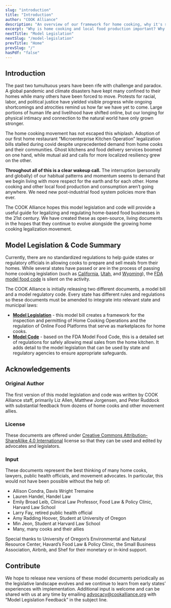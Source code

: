 ```yaml
---
slug: "introduction"
title: "Introduction"
author: "COOK Alliance"
description: "An overview of our framework for home cooking, why it's so important, and why now." 
excerpt: "Why is home cooking and local food production important? Why now?"
nextTitle: "Model Legislation"
nextSlug: "/model-legislation"
prevTitle: "Home"
prevSlug: "/"
hasPdf: "false"
---
```


## Introduction
The past two tumultuous years have been rife with challenge and paradox. A global pandemic and climate disasters have kept many confined to their homes while many others have been forced to move. Protests for racial, labor, and political justice have yielded visible progress while ongoing shortcomings and atrocities remind us how far we have yet to come. Large portions of human life and livelihood have shifted online, but our longing for physical intimacy and connection to the natural world have only grown stronger. 

The home cooking movement has not escaped this whiplash. Adoption of our first home restaurant “Microenterprise Kitchen Operation” legalization bills stalled during covid despite unprecedented demand from home cooks and their communities. Ghost kitchens and food delivery services boomed on one hand, while mutual aid and calls for more localized resiliency grew on the other. 

**Throughout all of this is a clear wakeup call.** The interruption (personally and globally) of our habitual patterns and momentum seems to demand that we begin living with more respect for the earth and for each other. Home cooking and other local food production and consumption aren’t going anywhere. We need new post-industrial food system policies more than ever. 

The COOK Alliance hopes this model legislation and code will provide a useful guide for legalizing and regulating home-based food businesses in the 21st century. We have created these as open-source, living documents in the hopes that they continue to evolve alongside the growing home cooking legalization movement. 

## Model Legislation & Code Summary

Currently, there are no standardized regulations to help guide states or regulatory officials in allowing cooks to prepare and sell meals from their homes. While several states have passed or are in the process of passing home cooking legislation (such as [California](https://leginfo.legislature.ca.gov/faces/billNavClient.xhtml?bill_id=201720180AB626), [Utah](https://le.utah.gov/~2021/bills/static/HB0094.html), and [Wyoming](https://www.wyoleg.gov/Legislation/2020/HB0084)), the [FDA model food code](https://www.fda.gov/food/retail-food-protection/fda-food-code) is silent on the activity. 

The COOK Alliance is initially releasing two different documents, a model bill and a model regulatory code. Every state has different rules and regulations so these documents must be amended to integrate into relevant state and municipal laws:

* **[Model Legislation](/model-legislation)** - this model bill creates a framework for the inspection and permitting of Home Cooking Operations and the regulation of Online Food Platforms that serve as marketplaces for home cooks.
* **[Model Code](/model-code)** - based on the FDA Model Food Code, this is a detailed set of regulations for safely allowing meal sales from the home kitchen. It adds detail to the model legislation that can be used by state and regulatory agencies to ensure appropriate safeguards. 

## Acknowledgements

### Original Author
The first version of this model legislation and code was written by COOK Alliance staff, primarily Liz Allen, Matthew Jorgensen, and Peter Ruddock with substantial feedback from dozens of home cooks and other movement allies. 

### License
These documents are offered under [Creative Commons Attribution-ShareAlike 4.0 International](https://creativecommons.org/licenses/by-sa/4.0/) license so that they can be used and edited by advocates and legislators.

### Input
These documents represent the best thinking of many home cooks, lawyers, public health officials, and movement advocates. In particular, this would not have been possible without the help of: 

* Allison Condra, Davis Wright Tremaine
* Lauren Handel, Handel Law
* Emily Broad Leib, Clinical Law Professor, Food Law & Policy Clinic, Harvard Law School
* Larry Fay, retired public health official 
* Amy Radding Hoover, Student at University of Oregon
* Min Jeon, Student at Harvard Law School
* Many, many cooks and their allies 

Special thanks to University of Oregon’s Environmental and Natural Resource Center, Havard’s Food Law & Policy Clinic, the Small Business Association, Airbnb, and Shef for their monetary or in-kind support. 


## Contribute

We hope to release new versions of these model documents periodically as the legislative landscape evolves and we continue to learn from early states’ experiences with implementation. Additional input is welcome and can be shared with us at any time by emailing [advocacy@cookalliance.org](mailto:advocacy@cookalliance.org) with “Model Legislation Feedback” in the subject line.
